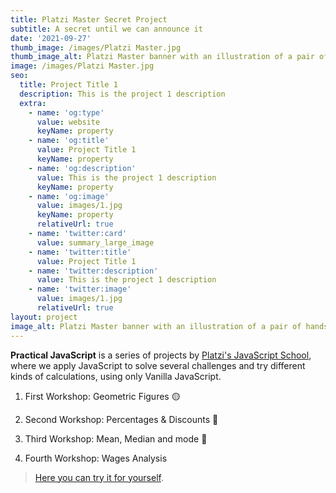 ```yaml
---
title: Platzi Master Secret Project
subtitle: A secret until we can announce it
date: '2021-09-27'
thumb_image: /images/Platzi Master.jpg
thumb_image_alt: Platzi Master banner with an illustration of a pair of hands holding a resume
image: /images/Platzi Master.jpg
seo:
  title: Project Title 1
  description: This is the project 1 description
  extra:
    - name: 'og:type'
      value: website
      keyName: property
    - name: 'og:title'
      value: Project Title 1
      keyName: property
    - name: 'og:description'
      value: This is the project 1 description
      keyName: property
    - name: 'og:image'
      value: images/1.jpg
      keyName: property
      relativeUrl: true
    - name: 'twitter:card'
      value: summary_large_image
    - name: 'twitter:title'
      value: Project Title 1
    - name: 'twitter:description'
      value: This is the project 1 description
    - name: 'twitter:image'
      value: images/1.jpg
      relativeUrl: true
layout: project
image_alt: Platzi Master banner with an illustration of a pair of hands holding a resume.
---
```

**Practical JavaScript** is a series of projects by [Platzi's JavaScript School](https://platzi.com/escuela-javascript/), where we apply JavaScript to solve several challenges and try different kinds of calculations, using only Vanilla JavaScript.

1.  First Workshop: Geometric Figures 🟡

2.  Second Workshop: Percentages & Discounts 🧮 

3.  Third Workshop: Mean, Median and mode 💛

4.  Fourth Workshop: Wages Analysis 

> [Here you can try it for yourself](https://emlez.github.io/Practical-JS/).
